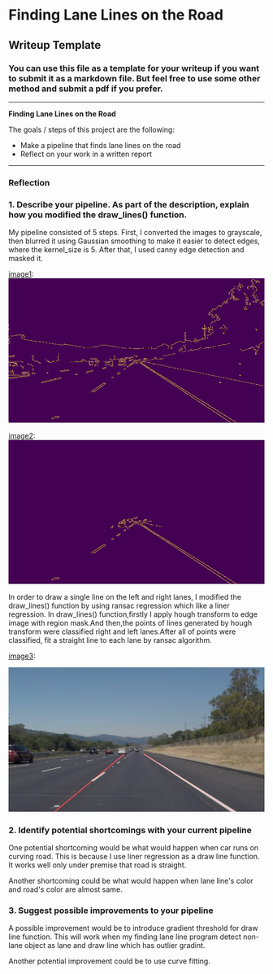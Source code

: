 # **Finding Lane Lines on the Road** 

## Writeup Template

### You can use this file as a template for your writeup if you want to submit it as a markdown file. But feel free to use some other method and submit a pdf if you prefer.

---

**Finding Lane Lines on the Road**

The goals / steps of this project are the following:
* Make a pipeline that finds lane lines on the road
* Reflect on your work in a written report


[//]: # (Image References)

[image1]: ./test_images_output/edge_image_2.jpg "edge image"
[image2]: ./test_images_output/edge_with_mask_image_2.jpg "edge with mask"
[image3]: ./test_images_output/output_image_2.jpg "one of the results"

---

### Reflection

### 1. Describe your pipeline. As part of the description, explain how you modified the draw_lines() function.

My pipeline consisted of 5 steps. First, I converted the images to grayscale, then blurred it using Gaussian smoothing to make it easier to detect edges, where the kernel_size is 5. 
After that, I used canny edge detection and masked it. 

[image1]:
![alt text][image1]

[image2]:
![alt text][image2]

In order to draw a single line on the left and right lanes, I modified the draw_lines() function by using ransac regression which like a liner regression.
In draw_lines() function,firstly I apply hough transform to edge image with region mask.And then,the points of lines generated by hough transform were classified right and left lanes.After all of points were classified, fit a straight line to each lane by ransac algorithm.

[image3]: 

![alt text][image3]


### 2. Identify potential shortcomings with your current pipeline


One potential shortcoming would be what would happen when car runs on curving road.
This is because I use liner regression as a draw line function. It works well only under premise that road is straight.

Another shortcoming could be what would happen when lane line's color and road's color are almost same.



### 3. Suggest possible improvements to your pipeline

A possible improvement would be to introduce gradient threshold for draw line function.
This will work when my finding lane line program detect non-lane object as lane and draw line which has outlier gradint.

Another potential improvement could be to use curve fitting.


